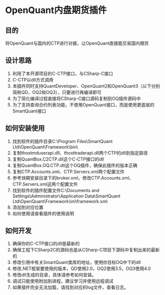 ﻿# OpenQuant内盘期货插件

## 目的
将OpenQuant与国内的CTP进行对接，让OpenQuant直接能交易国内期货

## 设计思路
1. 利用了本开源项目的C-CTP接口，与CSharp-C接口
2. C-CTP以dll方式调用
3. 本插件同时支持QuantDeveloper、OpenQuant2和OpenQuant3（以下分别简称QD、OQ2和OQ3），只要进行再编译即可
4. 为了简化编译过程直接将CSharp-C接口源码复制到OQ插件源码中
5. 为了支持查询合约列表功能，不使用OpenQuant接口，而是使用更底层的SmartQuant接口

## 如何安装使用
1. 找到软件的插件目录C:\Program Files\SmartQuant Ltd\OpenQuant\Framework\bin\
2. 复制thostmduserapi.dll、thosttraderapi.dll两个CTP的dll到指定路径
3. 复制QuantBox.C2CTP.dll这个C-CTP接口的dll
4. 复制QuantBox.OQ.CTP.dll这个OQ插件，确保此插件的版本正确
5. 复制CTP.Accounts.xml、CTP.Servers.xml两个配置文件
6. 参考快期安装目录下的broker.xml，修改CTP.Accounts.xml、CTP.Servers.xml这两个配置文件
7. 找到软件的插件配置文件C:\Documents and Settings\Administrator\Application Data\SmartQuant Ltd\OpenQuant\Framework\ini\framework.xml
8. 添加<plugin enabled="True" assembly="QuantBox.OQ.CTP" type="QuantBox.OQ.CTP.QBProvider" x64="False" />到对应位置
9. 如何使用请查看插件的使用说明

## 如何开发
1. 确保你的C-CTP接口的dll是最新的
2. 确保工程下CSharp2C的源码也是从CSharp-C项目下源码中复制出来的最新的
3. 修改引用中有关SmartQuant类库的地址，使用你目标OQ中下的dll
4. 修改.NET框架要使用的版本，QD使用2.0，OQ2使用3.5，OQ3使用4.0
5. 修改dll生成的目录，具体请参考如何安装。
6. 调试只能使用附加到进程，建议学习并使用远程调试
7. 如果插件完全无法加载，请找到对应的log文件，查看日志。
